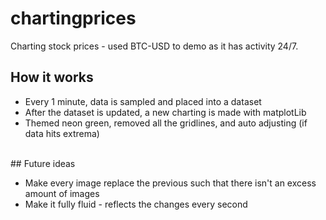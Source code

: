 # chartingprices
Charting stock prices - used BTC-USD to demo as it has activity 24/7.

## How it works
<ul>
  <li>Every 1 minute, data is sampled and placed into a dataset</li>
  <li>After the dataset is updated, a new charting is made with matplotLib</li>
  <li>Themed neon green, removed all the gridlines, and auto adjusting (if data hits extrema)</li>
</ul>
<br>
## Future ideas
<ul>
  <li>Make every image replace the previous such that there isn't an excess amount of images</li>
  <li>Make it fully fluid - reflects the changes every second</li>
</ul>
